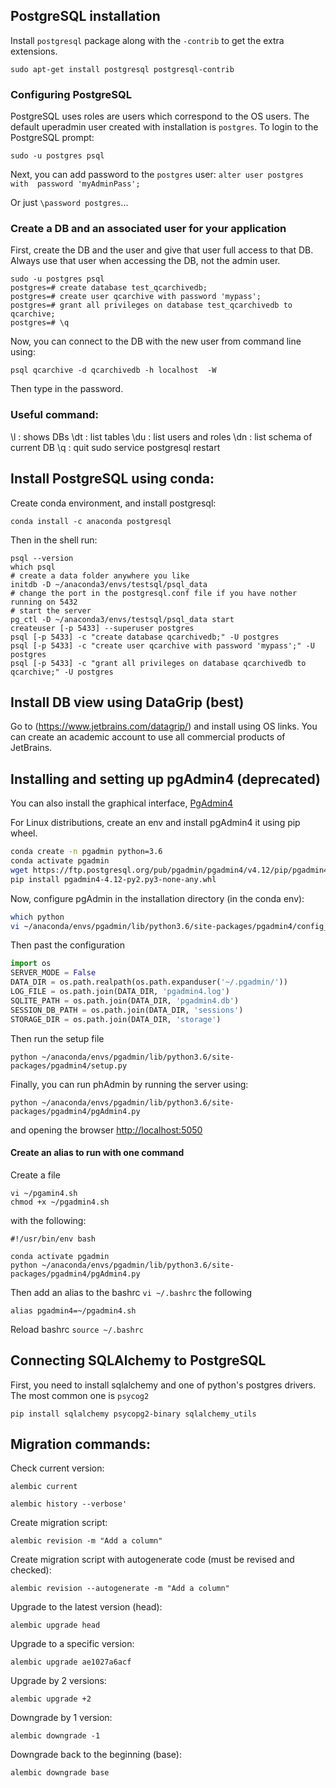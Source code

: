 ## PostgreSQL installation

Install `postgresql` package along with the `-contrib` to get the extra extensions.

`sudo apt-get install postgresql postgresql-contrib`

### Configuring PostgreSQL

PostgreSQL uses roles are users which correspond to the OS users. The default uperadmin 
user created with installation is `postgres`. To login to the PostgreSQL prompt:

`sudo -u postgres psql`

Next, you can add password to the `postgres` user:
`alter user postgres with  password 'myAdminPass';`


Or just `\password postgres`...

### Create a DB and an associated user for your application

First, create the DB and the user and give that user full access to that DB.
Always use that user when accessing the DB, not the admin user.

```
sudo -u postgres psql
postgres=# create database test_qcarchivedb;
postgres=# create user qcarchive with password 'mypass';
postgres=# grant all privileges on database test_qcarchivedb to qcarchive;
postgres=# \q
```

Now, you can connect to the DB with the new user from command line using:

```
psql qcarchive -d qcarchivedb -h localhost  -W 
```

Then type in the password.

### Useful command:

\l : shows DBs
\dt : list tables
\du : list users and roles
\dn : list schema of current DB
\q : quit
sudo service postgresql restart


## Install PostgreSQL using conda:

Create conda environment, and install postgresql:

```
conda install -c anaconda postgresql 
```

Then in the shell run:

```
psql --version
which psql
# create a data folder anywhere you like
initdb -D ~/anaconda3/envs/testsql/psql_data
# change the port in the postgresql.conf file if you have nother running on 5432
# start the server
pg_ctl -D ~/anaconda3/envs/testsql/psql_data start
createuser [-p 5433] --superuser postgres
psql [-p 5433] -c "create database qcarchivedb;" -U postgres
psql [-p 5433] -c "create user qcarchive with password 'mypass';" -U postgres
psql [-p 5433] -c "grant all privileges on database qcarchivedb to qcarchive;" -U postgres
```


## Install DB view using DataGrip (best)

Go to (https://www.jetbrains.com/datagrip/) and install using OS links.
You can create an academic account to use all commercial products of JetBrains.



## Installing and setting up pgAdmin4 (deprecated)

You can also install the graphical interface, [PgAdmin4](https://ftp.postgresql.org/pub/pgadmin/pgadmin4/v4.2/pip/pgadmin4-4.2-py2.py3-none-any.whl)


For Linux distributions, create an env and install pgAdmin4 it using pip wheel.


```bash
conda create -n pgadmin python=3.6
conda activate pgadmin
wget https://ftp.postgresql.org/pub/pgadmin/pgadmin4/v4.12/pip/pgadmin4-4.12-py2.py3-none-any.whl
pip install pgadmin4-4.12-py2.py3-none-any.whl
```

Now, configure pgAdmin in the installation directory (in the conda env):

```bash
which python
vi ~/anaconda/envs/pgadmin/lib/python3.6/site-packages/pgadmin4/config_local.py
```

Then past the configuration

```python
import os
SERVER_MODE = False
DATA_DIR = os.path.realpath(os.path.expanduser('~/.pgadmin/'))
LOG_FILE = os.path.join(DATA_DIR, 'pgadmin4.log')
SQLITE_PATH = os.path.join(DATA_DIR, 'pgadmin4.db')
SESSION_DB_PATH = os.path.join(DATA_DIR, 'sessions')
STORAGE_DIR = os.path.join(DATA_DIR, 'storage')
```

Then run the setup file

`python ~/anaconda/envs/pgadmin/lib/python3.6/site-packages/pgadmin4/setup.py`

Finally, you can run phAdmin by running the server using:

`python ~/anaconda/envs/pgadmin/lib/python3.6/site-packages/pgadmin4/pgAdmin4.py`

and opening the browser [http://localhost:5050](http://localhost:5050)

#### Create an alias to run with one command

Create a file 
```
vi ~/pgamin4.sh
chmod +x ~/pgadmin4.sh 
```
 
 with the following:

```
#!/usr/bin/env bash
 
conda activate pgadmin
python ~/anaconda/envs/pgadmin/lib/python3.6/site-packages/pgadmin4/pgAdmin4.py
```

Then add an alias to the bashrc `vi ~/.bashrc` the following

`alias pgadmin4=~/pgadmin4.sh`

Reload bashrc `source ~/.bashrc`


## Connecting SQLAlchemy to PostgreSQL

First, you need to install sqlalchemy and one of python's postgres 
drivers. The most common one is `psycog2`

`pip install sqlalchemy psycopg2-binary sqlalchemy_utils`


## Migration commands:

Check current version:

`alembic current`

`alembic history --verbose'`

Create migration script:

`alembic revision -m "Add a column"`

Create migration script with autogenerate code (must be revised and checked):

`alembic revision --autogenerate -m "Add a column"`

Upgrade to the latest version (head):

`alembic upgrade head`

Upgrade to a specific version:

`alembic upgrade ae1027a6acf`

Upgrade by 2 versions:

`alembic upgrade +2`

Downgrade by 1 version:

`alembic downgrade -1`

Downgrade back to the beginning (base):

`alembic downgrade base`

 